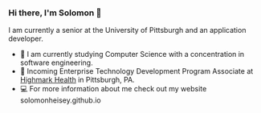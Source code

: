 ### Hi there, I'm Solomon 👋
I am currently a senior at the University of Pittsburgh and an application developer.
- 🔬 I am currently studying Computer Science with a concentration in software engineering.
- 💼 Incoming Enterprise Technology Development Program Associate at [Highmark Health](https://www.highmarkhealth.org/hmk/index.shtml) in Pittsburgh, PA.
- 💻 For more information about me check out my website solomonheisey.github.io
